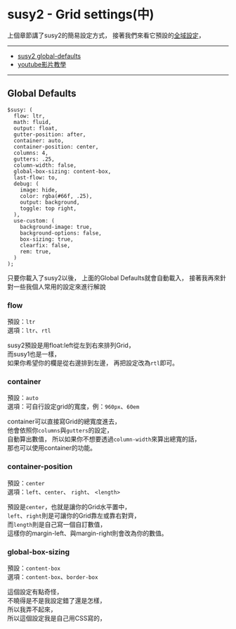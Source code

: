# susy2 - Grid settings(中)
上個章節講了susy2的簡易設定方式，
接著我們來看它預設的[全域設定](http://susydocs.oddbird.net/en/latest/settings/#global-defaults)，

***

* [susy2 global-defaults](http://susydocs.oddbird.net/en/latest/settings/#global-defaults)
* [youtube影片教學](https://www.youtube.com/watch?v=66Yb8TgNzYk&feature=youtu.be)

***

## Global Defaults
```
$susy: (
  flow: ltr,
  math: fluid,
  output: float,
  gutter-position: after,
  container: auto,
  container-position: center,
  columns: 4,
  gutters: .25,
  column-width: false,
  global-box-sizing: content-box,
  last-flow: to,
  debug: (
    image: hide,
    color: rgba(#66f, .25),
    output: background,
    toggle: top right,
  ),
  use-custom: (
    background-image: true,
    background-options: false,
    box-sizing: true,
    clearfix: false,
    rem: true,
  )
);
```
只要你載入了susy2以後，
上面的Global Defaults就會自動載入，
接著我再來針對一些我個人常用的設定來進行解說

### flow
預設：`ltr`  
選項：`ltr`、`rtl`

susy2預設是用float:left從左到右來排列Grid，  
而susy1也是一樣，  
如果你希望你的欄是從右邊排到左邊，
再把設定改為`rtl`即可。

### container
預設：`auto`  
選項：可自行設定grid的寬度，例：`960px`、`60em`

container可以直接寫Grid的總寬度進去，  
他會依照你`columns`與`gutters`的設定，  
自動算出數值，
所以如果你不想要透過`column-width`來算出總寬的話，  
那也可以使用container的功能。

### container-position
預設：`center`  
選項：`left`、`center`、 `right`、 `<length>`

預設是`center`，也就是讓你的Grid水平置中，  
`left`、`right`則是可讓你的Grid靠左或靠右對齊，  
而`length`則是自己寫一個自訂數值，  
這樣你的margin-left、與margin-right則會改為你的數值。

### global-box-sizing
預設：`content-box`  
選項：`content-box`、`border-box`

這個設定有點奇怪，  
不曉得是不是我設定錯了還是怎樣，  
所以我弄不起來，  
所以這個設定我是自己用CSS寫的，  

